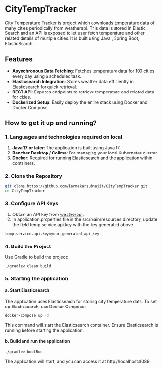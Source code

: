 # CityTempTracker

City Temperature Tracker is project which downloads temperature data of many cities periodically from weatherapi. This data is stored in Elastic Search and an API is exposed to let user fetch temperature and other related details of multiple cities. It is built using Java , Spring Boot, ElasticSearch.

## Features

- **Asynchronous Data Fetching**: Fetches temperature data for 100 cities every day using a scheduled task.
- **Elasticsearch Integration**: Stores weather data efficiently in Elasticsearch for quick retrieval.
- **REST API**: Exposes endpoints to retrieve temperature and related data for cities.
- **Dockerized Setup**: Easily deploy the entire stack using Docker and Docker Compose.

## How to get it up and running?

### 1. Languages and technologies required on local

1. **Java 17 or later**: The application is built using Java 17.
2. **Rancher Desktop / Colima**: For managing your local Kubernetes cluster.
3. **Docker**: Required for running Elasticsearch and the application within containers.


### 2. Clone the Repository

```bash
git clone https://github.com/karmakarsubhajit/CityTempTracker.git
cd CityTempTracker
```

### 3. Configure API Keys

1. Obtain an API key from [weatherapi](https://www.weatherapi.com).
2. In application.properties file in the src/main/resources directory, update the field temp.service.api.key with the key generated above
```bash
temp.service.api.key=your_generated_api_key
```

### 4. Build the Project

Use Gradle to build the project:
```bash
./gradlew clean build
```

### 5. Starting the application

#### a. Start Elasticsearch

The application uses Elasticsearch for storing city temperature data. To set up Elasticsearch, use Docker Compose:

```bash
docker-compose up -d
```
This command will start the Elasticsearch container. Ensure Elasticsearch is running before starting the application.

#### b. Build and run the application
```bash
./gradlew bootRun
```
The application will start, and you can access it at http://localhost:8089.



